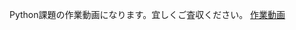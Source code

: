 Python課題の作業動画になります。宜しくご査収ください。
<a href="https://www.loom.com/share/dec0ac3223854a9193ebe64a6c63619a?sid=865a29c6-55b2-4a76-b223-b0ccc57929f5" target="_blank" rel="noopener">作業動画</a>
